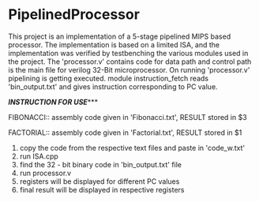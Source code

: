 # PipelinedProcessor
This project is an implementation of a 5-stage pipelined MIPS based processor. The implementation is based on a 
limited ISA, and the implementation was verified by testbenching the various modules used in the project. 
The 'processor.v' contains code for data path and control path is the main file for verilog 32-Bit microprocessor.
On running 'processor.v' pipelining is getting executed. module instruction_fetch reads 'bin_output.txt' and gives instruction 
corresponding to PC value.


*******************INSTRUCTION FOR USE**********************

FIBONACCI:: assembly code given in 'Fibonacci.txt', RESULT stored in $3 

FACTORIAL:: assembly code given in 'Factorial.txt', RESULT stored in $1

1) copy the code from the respective text files and paste in 'code_w.txt'
2) run ISA.cpp
3) find the 32 - bit binary code in 'bin_output.txt' file
4) run processor.v 
5) registers will be displayed for different PC values
6) final result will be displayed in respective registers

